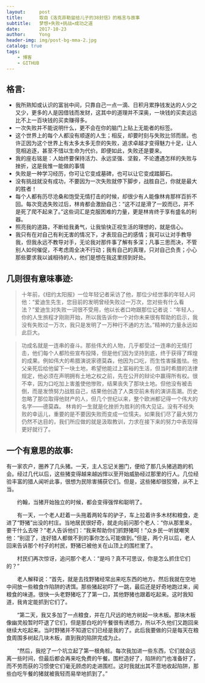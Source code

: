 ```yaml
---
layout:     post
title:      取自《洛克菲勒留给儿子的38封信》的格言与故事
subtitle:   梦想+失败+挑战=成功之道
date:       2017-10-23
author:     Yong
header-img: img/post-bg-mma-2.jpg
catalog: true
tags:
    - 博客
    - GITHUB
---
```

## 格言:
- 我所熟知或认识的富翁中间，只靠自己一点一滴、日积月累挣钱发达的人少之又少，更多的人是因借钱而发财，这其中的道理并不深奥，一块钱的买卖远远比不上一百块钱的买卖赚得多。
- 一次失败并不能说明什么，更不会在你的脑门上贴上无能者的标签。
- 这个世界上的每个人都没有顺遂的人生；相反，却要时刻与失败比邻而居。也许正因为这个世界上有太多太多无奈的失败，追求卓越才变得魅力十足，让人竞相追逐，甚至不惜以生命为代价。即便如此，失败还是要来。
- 我的座右铭是：人始终要保持活力、永远坚强、坚毅，不论遭遇怎样的失败与挫折，这是我惟一能做的事情
- 失败是一种学习经历，你可让它变成墓碑，也可以让它变成踏脚石。
- 没有挑战就没有成功，不要因为一次失败就停下脚步，战胜自己，你就是最大的胜者！
- 每个人都有历尽沧桑和饱受无情打击的时候，却很少有人能像林肯那样百折不回。每次竞选失败过后，林肯都会激励自己：“这不过是滑了一跤而已，并不是死了爬不起来了。”这些词汇是克服困难的力量，更是林肯终于享有盛名的利器。
- 照亮我的道路，不断给我勇气，让我愉快正视生活的理想的，就是信心。
- 我只有在对自己有利无害的情况下，才表现自己的感情；我可以让对手教导我，但我永远不教导对手，无论我对那件事了解有多深；凡事三思而决，不管别人如何催促，不考虑周全决不行动；我有自己的真理，只对自己负责；小心那些要求我以诚相待的人，他们是想在我这里捞到好处。

## 几则很有意味事迹:
>十年前，《纽约太阳报》一位年轻记者采访了他，那位少经世事的年轻人问他：“爱迪生先生，您目前的发明曾经失败过一万次，您对些有什么看法？”爱迪生对失败一词很不受用，他以长者口吻跟那位记者说：“年轻人，你的人生旅程才刚刚开始，所以我告诉你一个对你未来很有帮助的启示，我没有失败过一万次，我只是发明了一万种行不通的方法。”精神的力量永远如此巨大。

>功成名就是一连串的奋斗。那些伟大的人物，几乎都受过一连串的无情打击，他们每个人都险些宣布投降，但是他们因为坚持到底，终于获得了辉煌的成果。例如伟大的希腊演说家德莫森，他因为口吃，而生性害臊羞怯。他父亲死后给他留下一块土地，希望他能过上富裕的生活，但当时希腊的法律规定，他必须在声明拥有土地之权之前，先在公开的辩论中赢得所有权。很不幸，因为口吃加上害羞使他惨败，结果丧失了那块土地。但他没有被击倒，而是发愤努力战胜自己，结果他创造了人类空前未有的演讲高潮。历史忽略了那位取得他财产的人，但几个世纪以来，整个欧洲都记得一个伟大的名字——德莫森。
>林肯的一生就是化挫折为胜利的伟大见证。没有不经失败的幸运儿，重要的是不要因失败而变成一位懦夫。如果我们尽了最大努力仍然不达目的，我们所应做的就是汲取教训，力求在接下来的努力中表现得更好就行了。

## 一个有意思的故事:
有一家农户，圈养了几头猪。一天，主人忘记关圈门，便给了那几头猪逃跑的机会。经过几代以后，这些猪变得越来越凶悍以至开始威胁经过那里的行人。几位经验丰富的猎人闻听此事，很想为民除害捕获它们。但是，这些猪却很狡猾，从不上当。

　　约翰，当猪开始独立的时候，都会变得强悍和聪明了。

　　有一天，一个老人赶着一头拖着两轮车的驴子，车上拉着许多木材和粮食，走进了“野猪”出没的村庄。当地居民很好奇，就走向前问那个老人：“你从那里来，要干什么去呀？”老人告诉他们：“我来帮助你们抓野猪呵！”众乡民一听就嘲笑他：“别逗了，连好猎人都做不到的事你怎么可能做到。”但是，两个月以后，老人回来告诉那个村子的村民，野猪已被他关在山顶上的围栏里了。

　　村民们再次惊讶，追问那个老人：“是吗？真不可思议，你是怎么抓住它们的？”

　　老人解释说：“首先，就是去找野猪经常出来吃东西的地方。然后我就在空地中间放一些粮食作陷阱的诱饵。那些猪起初吓了一跳，最后还是好奇地跑过来，闻粮食的味道。很快一头老野猪吃了了第一口，其他野猪也跟着吃起来。这时我知道，我肯定能抓到它们了。

　　“第二天，我又多加了一点粮食，并在几尺远的地方树起一块木板。那块木板像幽灵般暂时吓退了它们，但是那白吃的午餐很有诱惑力，所以不久他们又跑回来继续大吃起来。当时野猪并不知道它们已经是我的了。此后我要做的只是每天在粮食周围多树起几块木板，直到我的陷阱完成为止。

　　“然后，我挖了一个坑立起了第一根角桩。每次我加进一些东西，它们就会远离一些时间，但最后都会再来吃免费的午餐。围栏造好了，陷阱的门也准备好了，而不劳而获的习惯使它们毫无顾虑的走进围栏。这时我就出其不意地收起陷阱，那些白吃午餐的猪就被我轻而易举地抓到了。”
